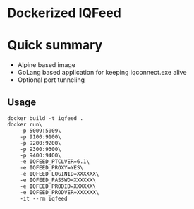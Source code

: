 # Dockerized IQFeed

# Quick summary
- Alpine based image
- GoLang based application for keeping iqconnect.exe alive
- Optional port tunneling

## Usage
```
docker build -t iqfeed .
docker run\
    -p 5009:5009\
    -p 9100:9100\
    -p 9200:9200\
    -p 9300:9300\
    -p 9400:9400\
    -e IQFEED_PTCLVER=6.1\
    -e IQFEED_PROXY=YES\
    -e IQFEED_LOGINID=XXXXXX\
    -e IQFEED_PASSWD=XXXXXX\
    -e IQFEED_PRODID=XXXXXX\
    -e IQFEED_PRODVER=XXXXXX\
    -it --rm iqfeed
```